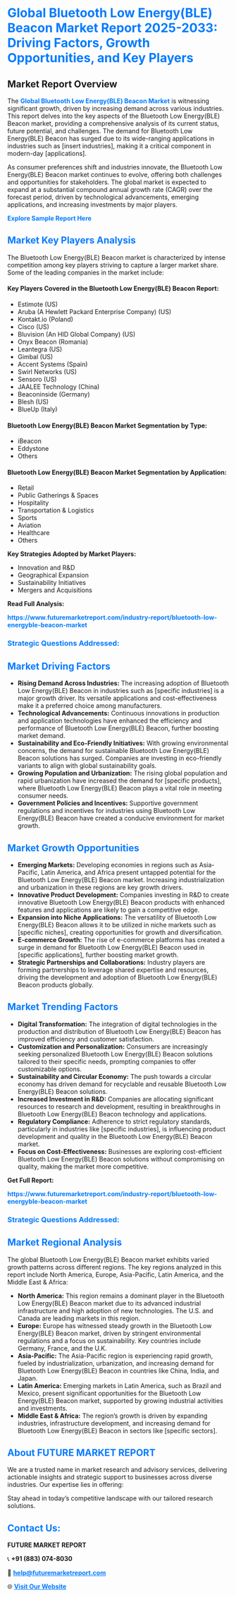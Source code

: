 <h1 style="color: #007BFF;">Global Bluetooth Low Energy(BLE) Beacon Market Report 2025-2033: Driving Factors, Growth Opportunities, and Key Players</h1>

<section id="overview">
<h2>Market Report Overview</h2>
<p>The <a href="https://www.futuremarketreport.com/industry-report/bluetooth-low-energyble-beacon-market" style="color: #007BFF; text-decoration: none;"><strong>Global Bluetooth Low Energy(BLE) Beacon Market</strong></a> is witnessing significant growth, driven by increasing demand across various industries. This report delves into the key aspects of the Bluetooth Low Energy(BLE) Beacon market, providing a comprehensive analysis of its current status, future potential, and challenges. The demand for Bluetooth Low Energy(BLE) Beacon has surged due to its wide-ranging applications in industries such as [insert industries], making it a critical component in modern-day [applications].</p>
<p>As consumer preferences shift and industries innovate, the Bluetooth Low Energy(BLE) Beacon market continues to evolve, offering both challenges and opportunities for stakeholders. The global market is expected to expand at a substantial compound annual growth rate (CAGR) over the forecast period, driven by technological advancements, emerging applications, and increasing investments by major players.</p>
</section>

<section id="overview">
<p><a href="https://www.futuremarketreport.com/request-sample/reportId=53991" style="color: #007BFF; text-decoration: none;"><strong>Explore Sample Report Here</strong></a></p>
</section>

<section id="key-players">
<h2 style="color: #007BFF;">Market Key Players Analysis</h2>
<p>The Bluetooth Low Energy(BLE) Beacon market is characterized by intense competition among key players striving to capture a larger market share. Some of the leading companies in the market include:</p>
<h4>Key Players Covered in the Bluetooth Low Energy(BLE) Beacon Report:</h4>
<ul><li>Estimote (US)</li><li>Aruba (A Hewlett Packard Enterprise Company) (US)</li><li>Kontakt.io (Poland)</li><li>Cisco (US)</li><li>Bluvision (An HID Global Company) (US)</li><li>Onyx Beacon (Romania)</li><li>Leantegra (US)</li><li>Gimbal (US)</li><li>Accent Systems (Spain)</li><li>Swirl Networks (US)</li><li>Sensoro (US)</li><li>JAALEE Technology (China)</li><li>Beaconinside (Germany)</li><li>Blesh (US)</li><li>BlueUp (Italy)</li></ul>
<h4>Bluetooth Low Energy(BLE) Beacon Market Segmentation by Type:</h4>
<ul><li>iBeacon</li><li>Eddystone</li><li>Others</li></ul>

<h4>Bluetooth Low Energy(BLE) Beacon Market Segmentation by Application:</h4>
<ul><li>Retail</li><li>Public Gatherings &amp; Spaces</li><li>Hospitality</li><li>Transportation &amp; Logistics</li><li>Sports</li><li>Aviation</li><li>Healthcare</li><li>Others</li></ul>
<p><strong>Key Strategies Adopted by Market Players:</strong></p>
<ul>
<li>Innovation and R&D</li>
<li>Geographical Expansion</li>
<li>Sustainability Initiatives</li>
<li>Mergers and Acquisitions</li>
</ul>
</section>

<section>
<p><strong>Read Full Analysis: </strong></p><a href="https://www.futuremarketreport.com/industry-report/bluetooth-low-energyble-beacon-market" style="color: #007BFF; text-decoration: none;"><strong>https://www.futuremarketreport.com/industry-report/bluetooth-low-energyble-beacon-market</strong></a>
<h3 style="color: #007BFF;">Strategic Questions Addressed:</h3>
</section>

<section id="driving-factors">
<h2 style="color: #007BFF;">Market Driving Factors</h2>
<ul>
<li><strong>Rising Demand Across Industries:</strong> The increasing adoption of Bluetooth Low Energy(BLE) Beacon in industries such as [specific industries] is a major growth driver. Its versatile applications and cost-effectiveness make it a preferred choice among manufacturers.</li>
<li><strong>Technological Advancements:</strong> Continuous innovations in production and application technologies have enhanced the efficiency and performance of Bluetooth Low Energy(BLE) Beacon, further boosting market demand.</li>
<li><strong>Sustainability and Eco-Friendly Initiatives:</strong> With growing environmental concerns, the demand for sustainable Bluetooth Low Energy(BLE) Beacon solutions has surged. Companies are investing in eco-friendly variants to align with global sustainability goals.</li>
<li><strong>Growing Population and Urbanization:</strong> The rising global population and rapid urbanization have increased the demand for [specific products], where Bluetooth Low Energy(BLE) Beacon plays a vital role in meeting consumer needs.</li>
<li><strong>Government Policies and Incentives:</strong> Supportive government regulations and incentives for industries using Bluetooth Low Energy(BLE) Beacon have created a conducive environment for market growth.</li>
</ul>
</section>

<section id="growth-opportunities">
<h2 style="color: #007BFF;">Market Growth Opportunities</h2>
<ul>
<li><strong>Emerging Markets:</strong> Developing economies in regions such as Asia-Pacific, Latin America, and Africa present untapped potential for the Bluetooth Low Energy(BLE) Beacon market. Increasing industrialization and urbanization in these regions are key growth drivers.</li>
<li><strong>Innovative Product Development:</strong> Companies investing in R&D to create innovative Bluetooth Low Energy(BLE) Beacon products with enhanced features and applications are likely to gain a competitive edge.</li>
<li><strong>Expansion into Niche Applications:</strong> The versatility of Bluetooth Low Energy(BLE) Beacon allows it to be utilized in niche markets such as [specific niches], creating opportunities for growth and diversification.</li>
<li><strong>E-commerce Growth:</strong> The rise of e-commerce platforms has created a surge in demand for Bluetooth Low Energy(BLE) Beacon used in [specific applications], further boosting market growth.</li>
<li><strong>Strategic Partnerships and Collaborations:</strong> Industry players are forming partnerships to leverage shared expertise and resources, driving the development and adoption of Bluetooth Low Energy(BLE) Beacon products globally.</li>
</ul>
</section>

<section id="trending-factors">
<h2 style="color: #007BFF;">Market Trending Factors</h2>
<ul>
<li><strong>Digital Transformation:</strong> The integration of digital technologies in the production and distribution of Bluetooth Low Energy(BLE) Beacon has improved efficiency and customer satisfaction.</li>
<li><strong>Customization and Personalization:</strong> Consumers are increasingly seeking personalized Bluetooth Low Energy(BLE) Beacon solutions tailored to their specific needs, prompting companies to offer customizable options.</li>
<li><strong>Sustainability and Circular Economy:</strong> The push towards a circular economy has driven demand for recyclable and reusable Bluetooth Low Energy(BLE) Beacon solutions.</li>
<li><strong>Increased Investment in R&D:</strong> Companies are allocating significant resources to research and development, resulting in breakthroughs in Bluetooth Low Energy(BLE) Beacon technology and applications.</li>
<li><strong>Regulatory Compliance:</strong> Adherence to strict regulatory standards, particularly in industries like [specific industries], is influencing product development and quality in the Bluetooth Low Energy(BLE) Beacon market.</li>
<li><strong>Focus on Cost-Effectiveness:</strong> Businesses are exploring cost-efficient Bluetooth Low Energy(BLE) Beacon solutions without compromising on quality, making the market more competitive.</li>
</ul>
</section>

<section>
<p><strong>Get Full Report: </strong></p><a href="https://www.futuremarketreport.com/industry-report/bluetooth-low-energyble-beacon-market" style="color: #007BFF; text-decoration: none;"><strong>https://www.futuremarketreport.com/industry-report/bluetooth-low-energyble-beacon-market</strong></a>
<h3 style="color: #007BFF;">Strategic Questions Addressed:</h3>
</section>


<section id="regional-analysis">
<h2 style="color: #007BFF;">Market Regional Analysis</h2>
<p>The global Bluetooth Low Energy(BLE) Beacon market exhibits varied growth patterns across different regions. The key regions analyzed in this report include North America, Europe, Asia-Pacific, Latin America, and the Middle East & Africa:</p>
<ul>
<li><strong>North America:</strong> This region remains a dominant player in the Bluetooth Low Energy(BLE) Beacon market due to its advanced industrial infrastructure and high adoption of new technologies. The U.S. and Canada are leading markets in this region.</li>
<li><strong>Europe:</strong> Europe has witnessed steady growth in the Bluetooth Low Energy(BLE) Beacon market, driven by stringent environmental regulations and a focus on sustainability. Key countries include Germany, France, and the U.K.</li>
<li><strong>Asia-Pacific:</strong> The Asia-Pacific region is experiencing rapid growth, fueled by industrialization, urbanization, and increasing demand for Bluetooth Low Energy(BLE) Beacon in countries like China, India, and Japan.</li>
<li><strong>Latin America:</strong> Emerging markets in Latin America, such as Brazil and Mexico, present significant opportunities for the Bluetooth Low Energy(BLE) Beacon market, supported by growing industrial activities and investments.</li>
<li><strong>Middle East & Africa:</strong> The region’s growth is driven by expanding industries, infrastructure development, and increasing demand for Bluetooth Low Energy(BLE) Beacon in sectors like [specific sectors].</li>
</ul>
</section>

<footer>
<h2 style="color: #007BFF;">About FUTURE MARKET REPORT</h2>
<p>We are a trusted name in market research and advisory services, delivering actionable insights and strategic support to businesses across diverse industries. Our expertise lies in offering:</p>

<p>Stay ahead in today’s competitive landscape with our tailored research solutions.</p>

<h2 style="color: #007BFF;">Contact Us:</h2>
<p><strong>FUTURE MARKET REPORT</strong></p>
<p>📞 <strong>+91 (883) 074-8030</strong></p>
<p>📧 <strong><a href="mailto:help@futuremarketreport.com" style="color: #007BFF;">help@futuremarketreport.com</a></strong></p>
<p>🌐 <strong><a href="https://www.futuremarketreport.com/" style="color: #007BFF;">Visit Our Website</a></strong></p>
</footer>